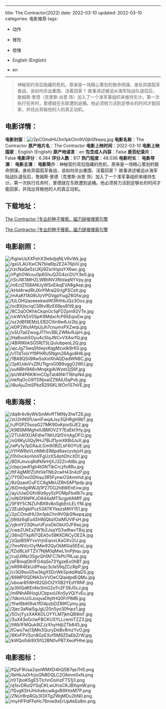 
---
title: The Contractor(2022)
date: 2022-03-10
updated: 2022-03-10
categories: 电影推荐
tags:
- 动作
- 冒险
- 惊悚

- English (English)
- en
---


> 神秘契约背后隐藏的危机，原来是一场精心策划的致命阴谋。身处异国孤军奋战，该如何杀出重围、活着回家？  故事讲述被迫从海军陆战队退伍后，詹姆斯·里德（克里斯·派恩 饰）加入了一个准军事组织来维持生计。第一次执行任务时，里德就在东欧遭到追捕。他必须努力活到足够长的时间才能回家，并找出背叛他的人的真正动机。

## **电影详情**：

**电影封面**：<img src="https://image.tmdb.org/t/p/w200/2pCOmdHU3m1pkChn9V0jbSfkepq.jpg" alt="/2pCOmdHU3m1pkChn9V0jbSfkepq.jpg" title="/2pCOmdHU3m1pkChn9V0jbSfkepq.jpg">
**电影名称**：The Contractor
**原产地片名**：The Contractor
**电影上映时间**：2022-03-10
**电影上映国家**：English (English)
**原产地语言**：en
**包含成人内容**：False
**是否纪录片**：False
**电影评分**：6.384
**评分人数**：817
**热门程度**：48.036
**电影时长**：
**电影导演**：
**电影主演**：
**电影简介**：神秘契约背后隐藏的危机，原来是一场精心策划的致命阴谋。身处异国孤军奋战，该如何杀出重围、活着回家？  故事讲述被迫从海军陆战队退伍后，詹姆斯·里德（克里斯·派恩 饰）加入了一个准军事组织来维持生计。第一次执行任务时，里德就在东欧遭到追捕。他必须努力活到足够长的时间才能回家，并找出背叛他的人的真正动机。

## **下载地址**：
[The Contractor |专业的种子搜索、磁力链接搜索引擎](https://movie.amd794.com:2083/?search=The%20Contractor&ordering=&mode=match_phrase&page_size=10&page=1)

[The Contractor |专业的种子搜索、磁力链接搜索引擎](https://movie.amd794.com:2083/?search=The%20Contractor&ordering=&mode=match_phrase&page_size=10&page=1)
 

## **电影剧照**：
<img src="https://image.tmdb.org/t/p/original/figlwUsXXFehX3IebdjqNLV6vWk.jpg" alt="/figlwUsXXFehX3IebdjqNLV6vWk.jpg" title="/figlwUsXXFehX3IebdjqNLV6vWk.jpg"><img src="https://image.tmdb.org/t/p/original/gsULAUXwCN7bIa6lp2E2476jloV.jpg" alt="/gsULAUXwCN7bIa6lp2E2476jloV.jpg" title="/gsULAUXwCN7bIa6lp2E2476jloV.jpg"><img src="https://image.tmdb.org/t/p/original/rzcNaQe0zIJKji9ZsnVqzsYX6wc.jpg" alt="/rzcNaQe0zIJKji9ZsnVqzsYX6wc.jpg" title="/rzcNaQe0zIJKji9ZsnVqzsYX6wc.jpg"><img src="https://image.tmdb.org/t/p/original/rPghOWcou0p6GhuQZG4zcDUY3e0.jpg" alt="/rPghOWcou0p6GhuQZG4zcDUY3e0.jpg" title="/rPghOWcou0p6GhuQZG4zcDUY3e0.jpg"><img src="https://image.tmdb.org/t/p/original/rSrJW3MHZLWBtiNV3fbVaqNYVpy.jpg" alt="/rSrJW3MHZLWBtiNV3fbVaqNYVpy.jpg" title="/rSrJW3MHZLWBtiNV3fbVaqNYVpy.jpg"><img src="https://image.tmdb.org/t/p/original/mEctZ1S8ANUyWSxEikqEVA8gAep.jpg" alt="/mEctZ1S8ANUyWSxEikqEVA8gAep.jpg" title="/mEctZ1S8ANUyWSxEikqEVA8gAep.jpg"><img src="https://image.tmdb.org/t/p/original/kHd4rwdRtJXnYMraQSrlgPSCsIt.jpg" alt="/kHd4rwdRtJXnYMraQSrlgPSCsIt.jpg" title="/kHd4rwdRtJXnYMraQSrlgPSCsIt.jpg"><img src="https://image.tmdb.org/t/p/original/mAaKf1A08UlzVPGVgpYiugZ6Gfw.jpg" alt="/mAaKf1A08UlzVPGVgpYiugZ6Gfw.jpg" title="/mAaKf1A08UlzVPGVgpYiugZ6Gfw.jpg"><img src="https://image.tmdb.org/t/p/original/fJLOHQaoeeekwdW3fHhbJQz3Oos.jpg" alt="/fJLOHQaoeeekwdW3fHhbJQz3Oos.jpg" title="/fJLOHQaoeeekwdW3fHhbJQz3Oos.jpg"><img src="https://image.tmdb.org/t/p/original/ncBXjIsciqCSBtvIBzE69ps81t9.jpg" alt="/ncBXjIsciqCSBtvIBzE69ps81t9.jpg" title="/ncBXjIsciqCSBtvIBzE69ps81t9.jpg"><img src="https://image.tmdb.org/t/p/original/8C2qOOKhkCkqnOc1qFDZpm92VTe.jpg" alt="/8C2qOOKhkCkqnOc1qFDZpm92VTe.jpg" title="/8C2qOOKhkCkqnOc1qFDZpm92VTe.jpg"><img src="https://image.tmdb.org/t/p/original/ckWVk5V0SpK9MdxcfcP65EqixEw.jpg" alt="/ckWVk5V0SpK9MdxcfcP65EqixEw.jpg" title="/ckWVk5V0SpK9MdxcfcP65EqixEw.jpg"><img src="https://image.tmdb.org/t/p/original/oz2dBf8EMzLEB2CtIin9w8Jz2bj.jpg" alt="/oz2dBf8EMzLEB2CtIin9w8Jz2bj.jpg" title="/oz2dBf8EMzLEB2CtIin9w8Jz2bj.jpg"><img src="https://image.tmdb.org/t/p/original/eDP2WufAfpUjJh7cnumxPXZwqi.jpg" alt="/eDP2WufAfpUjJh7cnumxPXZwqi.jpg" title="/eDP2WufAfpUjJh7cnumxPXZwqi.jpg"><img src="https://image.tmdb.org/t/p/original/oSU7alIZwogJ1Thn3BLZWNvRJpH.jpg" alt="/oSU7alIZwogJ1Thn3BLZWNvRJpH.jpg" title="/oSU7alIZwogJ1Thn3BLZWNvRJpH.jpg"><img src="https://image.tmdb.org/t/p/original/HaBoob5Oyu4cSIqJNCvVXAsrfQ.jpg" alt="/HaBoob5Oyu4cSIqJNCvVXAsrfQ.jpg" title="/HaBoob5Oyu4cSIqJNCvVXAsrfQ.jpg"><img src="https://image.tmdb.org/t/p/original/4BiRIKhkSG5RjT5LQulubpeoL2Q.jpg" alt="/4BiRIKhkSG5RjT5LQulubpeoL2Q.jpg" title="/4BiRIKhkSG5RjT5LQulubpeoL2Q.jpg"><img src="https://image.tmdb.org/t/p/original/ajcJg73wq5fdwjxKqgMzvdk9rK0.jpg" alt="/ajcJg73wq5fdwjxKqgMzvdk9rK0.jpg" title="/ajcJg73wq5fdwjxKqgMzvdk9rK0.jpg"><img src="https://image.tmdb.org/t/p/original/v1TdTolxYf9PHRU5Ngm26Ago8H6.jpg" alt="/v1TdTolxYf9PHRU5Ngm26Ago8H6.jpg" title="/v1TdTolxYf9PHRU5Ngm26Ago8H6.jpg"><img src="https://image.tmdb.org/t/p/original/1BA9Q5ii9Rw5oXxlXhAQDadWN8C.jpg" alt="/1BA9Q5ii9Rw5oXxlXhAQDadWN8C.jpg" title="/1BA9Q5ii9Rw5oXxlXhAQDadWN8C.jpg"><img src="https://image.tmdb.org/t/p/original/2pKUdoVvZRUTtgroG0B9vggO2WU.jpg" alt="/2pKUdoVvZRUTtgroG0B9vggO2WU.jpg" title="/2pKUdoVvZRUTtgroG0B9vggO2WU.jpg"><img src="https://image.tmdb.org/t/p/original/uuNBhl9A6vMnqkgiAiWzet2jS6f.jpg" alt="/uuNBhl9A6vMnqkgiAiWzet2jS6f.jpg" title="/uuNBhl9A6vMnqkgiAiWzet2jS6f.jpg"><img src="https://image.tmdb.org/t/p/original/pUW4P6KlKmCOpTat46NrT16hpNd.jpg" alt="/pUW4P6KlKmCOpTat46NrT16hpNd.jpg" title="/pUW4P6KlKmCOpTat46NrT16hpNd.jpg"><img src="https://image.tmdb.org/t/p/original/nkfIqOcG9TDNjvalZZ9AlU5qPvb.jpg" alt="/nkfIqOcG9TDNjvalZZ9AlU5qPvb.jpg" title="/nkfIqOcG9TDNjvalZZ9AlU5qPvb.jpg"><img src="https://image.tmdb.org/t/p/original/i8uAjuZmSPbzR29SKLWOn1S7nVE.jpg" alt="/i8uAjuZmSPbzR29SKLWOn1S7nVE.jpg" title="/i8uAjuZmSPbzR29SKLWOn1S7nVE.jpg">

## **电影海报**：
<img src="https://image.tmdb.org/t/p/original/dq9r4v9yWkSmMvffTMiNy3heTZ6.jpg" alt="/dq9r4v9yWkSmMvffTMiNy3heTZ6.jpg" title="/dq9r4v9yWkSmMvffTMiNy3heTZ6.jpg"><img src="https://image.tmdb.org/t/p/original/zU2HNSfUwniFwqAJsy3QHRgH9bT.jpg" alt="/zU2HNSfUwniFwqAJsy3QHRgH9bT.jpg" title="/zU2HNSfUwniFwqAJsy3QHRgH9bT.jpg"><img src="https://image.tmdb.org/t/p/original/rJPGPZ5soaG27MK90oKpioSiJE2.jpg" alt="/rJPGPZ5soaG27MK90oKpioSiJE2.jpg" title="/rJPGPZ5soaG27MK90oKpioSiJE2.jpg"><img src="https://image.tmdb.org/t/p/original/k9BSMIMghxlUBMOVZY7EaEkt1Hy.jpg" alt="/k9BSMIMghxlUBMOVZY7EaEkt1Hy.jpg" title="/k9BSMIMghxlUBMOVZY7EaEkt1Hy.jpg"><img src="https://image.tmdb.org/t/p/original/2TUiAfXUAFdIwTNHJQt5VnAgOFO.jpg" alt="/2TUiAfXUAFdIwTNHJQt5VnAgOFO.jpg" title="/2TUiAfXUAFdIwTNHJQt5VnAgOFO.jpg"><img src="https://image.tmdb.org/t/p/original/oG6KyUIQy9HJ7BiJf1ymXKBdJuX.jpg" alt="/oG6KyUIQy9HJ7BiJf1ymXKBdJuX.jpg" title="/oG6KyUIQy9HJ7BiJf1ymXKBdJuX.jpg"><img src="https://image.tmdb.org/t/p/original/iePy1y7pDXaJLGm90BZLsF6OYUE.jpg" alt="/iePy1y7pDXaJLGm90BZLsF6OYUE.jpg" title="/iePy1y7pDXaJLGm90BZLsF6OYUE.jpg"><img src="https://image.tmdb.org/t/p/original/rYHWReVLnNMcElMpd6avcyvbjvH.jpg" alt="/rYHWReVLnNMcElMpd6avcyvbjvH.jpg" title="/rYHWReVLnNMcElMpd6avcyvbjvH.jpg"><img src="https://image.tmdb.org/t/p/original/l1h0vckonVoVFgUzXS4phDhcXDt.jpg" alt="/l1h0vckonVoVFgUzXS4phDhcXDt.jpg" title="/l1h0vckonVoVFgUzXS4phDhcXDt.jpg"><img src="https://image.tmdb.org/t/p/original/8DXJnvcqRdfkNrHjXJ32ZrrAtBs.jpg" alt="/8DXJnvcqRdfkNrHjXJ32ZrrAtBs.jpg" title="/8DXJnvcqRdfkNrHjXJ32ZrrAtBs.jpg"><img src="https://image.tmdb.org/t/p/original/cbpcjwdl1gh4tGNTIbCrczfo8Ru.jpg" alt="/cbpcjwdl1gh4tGNTIbCrczfo8Ru.jpg" title="/cbpcjwdl1gh4tGNTIbCrczfo8Ru.jpg"><img src="https://image.tmdb.org/t/p/original/ttF4gM8fZUhtVeTNb2cwH43n4zP.jpg" alt="/ttF4gM8fZUhtVeTNb2cwH43n4zP.jpg" title="/ttF4gM8fZUhtVeTNb2cwH43n4zP.jpg"><img src="https://image.tmdb.org/t/p/original/7Y0IOvoODhisu3R5FynwO3Anmhd.jpg" alt="/7Y0IOvoODhisu3R5FynwO3Anmhd.jpg" title="/7Y0IOvoODhisu3R5FynwO3Anmhd.jpg"><img src="https://image.tmdb.org/t/p/original/8zQsaolCuFCC6gMbUZRhSAP1pdp.jpg" alt="/8zQsaolCuFCC6gMbUZRhSAP1pdp.jpg" title="/8zQsaolCuFCC6gMbUZRhSAP1pdp.jpg"><img src="https://image.tmdb.org/t/p/original/6iDmdgiRWJlj1P27DG2h8WEnExw.jpg" alt="/6iDmdgiRWJlj1P27DG2h8WEnExw.jpg" title="/6iDmdgiRWJlj1P27DG2h8WEnExw.jpg"><img src="https://image.tmdb.org/t/p/original/ayUUwDGfnWz6yy5zPOMpFbd9i7o.jpg" alt="/ayUUwDGfnWz6yy5zPOMpFbd9i7o.jpg" title="/ayUUwDGfnWz6yy5zPOMpFbd9i7o.jpg"><img src="https://image.tmdb.org/t/p/original/olNGf8NPKJO644aMTScgptIAMfF.jpg" alt="/olNGf8NPKJO644aMTScgptIAMfF.jpg" title="/olNGf8NPKJO644aMTScgptIAMfF.jpg"><img src="https://image.tmdb.org/t/p/original/5F9Y5CNZUhBXRv8oSgbEnLELYNl.jpg" alt="/5F9Y5CNZUhBXRv8oSgbEnLELYNl.jpg" title="/5F9Y5CNZUhBXRv8oSgbEnLELYNl.jpg"><img src="https://image.tmdb.org/t/p/original/2Eub0gbiPvz53ATKYkezsMhY151.jpg" alt="/2Eub0gbiPvz53ATKYkezsMhY151.jpg" title="/2Eub0gbiPvz53ATKYkezsMhY151.jpg"><img src="https://image.tmdb.org/t/p/original/2pCOmdHU3m1pkChn9V0jbSfkepq.jpg" alt="/2pCOmdHU3m1pkChn9V0jbSfkepq.jpg" title="/2pCOmdHU3m1pkChn9V0jbSfkepq.jpg"><img src="https://image.tmdb.org/t/p/original/jWdz6qEu4ShWjQbzlOaIMUVIFsH.jpg" alt="/jWdz6qEu4ShWjQbzlOaIMUVIFsH.jpg" title="/jWdz6qEu4ShWjQbzlOaIMUVIFsH.jpg"><img src="https://image.tmdb.org/t/p/original/yjkmY23QhurUFyixDkObUOJF8wj.jpg" alt="/yjkmY23QhurUFyixDkObUOJF8wj.jpg" title="/yjkmY23QhurUFyixDkObUOJF8wj.jpg"><img src="https://image.tmdb.org/t/p/original/cwpZUkExZW1b2JsqYG3wBwvTBsj.jpg" alt="/cwpZUkExZW1b2JsqYG3wBwvTBsj.jpg" title="/cwpZUkExZW1b2JsqYG3wBwvTBsj.jpg"><img src="https://image.tmdb.org/t/p/original/36niDTkpNTQEA5v59KKDRCyOEZA.jpg" alt="/36niDTkpNTQEA5v59KKDRCyOEZA.jpg" title="/36niDTkpNTQEA5v59KKDRCyOEZA.jpg"><img src="https://image.tmdb.org/t/p/original/zQplBSRYvxVrjnEqnxLKaOXv2IJ.jpg" alt="/zQplBSRYvxVrjnEqnxLKaOXv2IJ.jpg" title="/zQplBSRYvxVrjnEqnxLKaOXv2IJ.jpg"><img src="https://image.tmdb.org/t/p/original/7mvNVcrOyfMw92QyOkMGia5EEsL.jpg" alt="/7mvNVcrOyfMw92QyOkMGia5EEsL.jpg" title="/7mvNVcrOyfMw92QyOkMGia5EEsL.jpg"><img src="https://image.tmdb.org/t/p/original/fZid9LbFTZV7NjM0qMwL1mPjhqu.jpg" alt="/fZid9LbFTZV7NjM0qMwL1mPjhqu.jpg" title="/fZid9LbFTZV7NjM0qMwL1mPjhqu.jpg"><img src="https://image.tmdb.org/t/p/original/cujU9Nz3SgvQhfAFC7kPti7RLup.jpg" alt="/cujU9Nz3SgvQhfAFC7kPti7RLup.jpg" title="/cujU9Nz3SgvQhfAFC7kPti7RLup.jpg"><img src="https://image.tmdb.org/t/p/original/aFBmqIDb1FG4qSe73YgzeEo0hBT.jpg" alt="/aFBmqIDb1FG4qSe73YgzeEo0hBT.jpg" title="/aFBmqIDb1FG4qSe73YgzeEo0hBT.jpg"><img src="https://image.tmdb.org/t/p/original/eR9R4EkUdfFeqc3cIe59qZCcRpP.jpg" alt="/eR9R4EkUdfFeqc3cIe59qZCcRpP.jpg" title="/eR9R4EkUdfFeqc3cIe59qZCcRpP.jpg"><img src="https://image.tmdb.org/t/p/original/ci3Q9suG5w3kgX5DcWkSpdqWaDS.jpg" alt="/ci3Q9suG5w3kgX5DcWkSpdqWaDS.jpg" title="/ci3Q9suG5w3kgX5DcWkSpdqWaDS.jpg"><img src="https://image.tmdb.org/t/p/original/66MP0QDNA3vVVOeCQlaidpdEQMu.jpg" alt="/66MP0QDNA3vVVOeCQlaidpdEQMu.jpg" title="/66MP0QDNA3vVVOeCQlaidpdEQMu.jpg"><img src="https://image.tmdb.org/t/p/original/uboar85WH92Q5Ct2Y0B2YEdYRNF.jpg" alt="/uboar85WH92Q5Ct2Y0B2YEdYRNF.jpg" title="/uboar85WH92Q5Ct2Y0B2YEdYRNF.jpg"><img src="https://image.tmdb.org/t/p/original/p3ltIQdKEnNxSmG2oTn2F39J5cJ.jpg" alt="/p3ltIQdKEnNxSmG2oTn2F39J5cJ.jpg" title="/p3ltIQdKEnNxSmG2oTn2F39J5cJ.jpg"><img src="https://image.tmdb.org/t/p/original/m6NhARHzgUCbpxxUXnSyVQiYvEu.jpg" alt="/m6NhARHzgUCbpxxUXnSyVQiYvEu.jpg" title="/m6NhARHzgUCbpxxUXnSyVQiYvEu.jpg"><img src="https://image.tmdb.org/t/p/original/7dkmUzGJosjvaDhjitHQ0FrPlMB.jpg" alt="/7dkmUzGJosjvaDhjitHQ0FrPlMB.jpg" title="/7dkmUzGJosjvaDhjitHQ0FrPlMB.jpg"><img src="https://image.tmdb.org/t/p/original/1fwt6bKl9vk1fD4pzbDZ89fCymy.jpg" alt="/1fwt6bKl9vk1fD4pzbDZ89fCymy.jpg" title="/1fwt6bKl9vk1fD4pzbDZ89fCymy.jpg"><img src="https://image.tmdb.org/t/p/original/3jec3aNai5gJgU20n5yo30fnpz1.jpg" alt="/3jec3aNai5gJgU20n5yo30fnpz1.jpg" title="/3jec3aNai5gJgU20n5yo30fnpz1.jpg"><img src="https://image.tmdb.org/t/p/original/5OvjYyzXAKKOLOYYLM7jkhQB9mF.jpg" alt="/5OvjYyzXAKKOLOYYLM7jkhQB9mF.jpg" title="/5OvjYyzXAKKOLOYYLM7jkhQB9mF.jpg"><img src="https://image.tmdb.org/t/p/original/3uX43oGcIwFBCKUSYLLcemiTZZ3.jpg" alt="/3uX43oGcIwFBCKUSYLLcemiTZZ3.jpg" title="/3uX43oGcIwFBCKUSYLLcemiTZZ3.jpg"><img src="https://image.tmdb.org/t/p/original/tWb1FMQuk9IZJzXhyHdjiZTb845.jpg" alt="/tWb1FMQuk9IZJzXhyHdjiZTb845.jpg" title="/tWb1FMQuk9IZJzXhyHdjiZTb845.jpg"><img src="https://image.tmdb.org/t/p/original/tCwx7wj13jMn3QuryDeBv8mzYvO.jpg" alt="/tCwx7wj13jMn3QuryDeBv8mzYvO.jpg" title="/tCwx7wj13jMn3QuryDeBv8mzYvO.jpg"><img src="https://image.tmdb.org/t/p/original/6KnFPVSzn8GzEXvf5M9Z0aEbZrW.jpg" alt="/6KnFPVSzn8GzEXvf5M9Z0aEbZrW.jpg" title="/6KnFPVSzn8GzEXvf5M9Z0aEbZrW.jpg"><img src="https://image.tmdb.org/t/p/original/kWQo0dr8X5fG2BN0vPBTXeoPHhe.jpg" alt="/kWQo0dr8X5fG2BN0vPBTXeoPHhe.jpg" title="/kWQo0dr8X5fG2BN0vPBTXeoPHhe.jpg">

## **电影图标**：
<img src="https://image.tmdb.org/t/p/original/fQyF9Usa2qoiWMXD4hQ5B7qe7H5.png" alt="/fQyF9Usa2qoiWMXD4hQ5B7qe7H5.png" title="/fQyF9Usa2qoiWMXD4hQ5B7qe7H5.png"><img src="https://image.tmdb.org/t/p/original/ibHbJu0rfcjoGN8DQLC2OAmm0xN.png" alt="/ibHbJu0rfcjoGN8DQLC2OAmm0xN.png" title="/ibHbJu0rfcjoGN8DQLC2OAmm0xN.png"><img src="https://image.tmdb.org/t/p/original/r0TjboKSgESTIchnOolnzFTS1j3.png" alt="/r0TjboKSgESTIchnOolnzFTS1j3.png" title="/r0TjboKSgESTIchnOolnzFTS1j3.png"><img src="https://image.tmdb.org/t/p/original/q1svDRuQYSqCKLwUhisCKJBXqmW.png" alt="/q1svDRuQYSqCKLwUhisCKJBXqmW.png" title="/q1svDRuQYSqCKLwUhisCKJBXqmW.png"><img src="https://image.tmdb.org/t/p/original/1SvgKSHJHxhebcwAgxB9XttsM7P.png" alt="/1SvgKSHJHxhebcwAgxB9XttsM7P.png" title="/1SvgKSHJHxhebcwAgxB9XttsM7P.png"><img src="https://image.tmdb.org/t/p/original/ZNUrBrpRQy3I3XTg2WqMDu2bN0.png" alt="/ZNUrBrpRQy3I3XTg2WqMDu2bN0.png" title="/ZNUrBrpRQy3I3XTg2WqMDu2bN0.png"><img src="https://image.tmdb.org/t/p/original/myHFPdFFeHc76mw9xErUpAkEa8m.png" alt="/myHFPdFFeHc76mw9xErUpAkEa8m.png" title="/myHFPdFFeHc76mw9xErUpAkEa8m.png">
